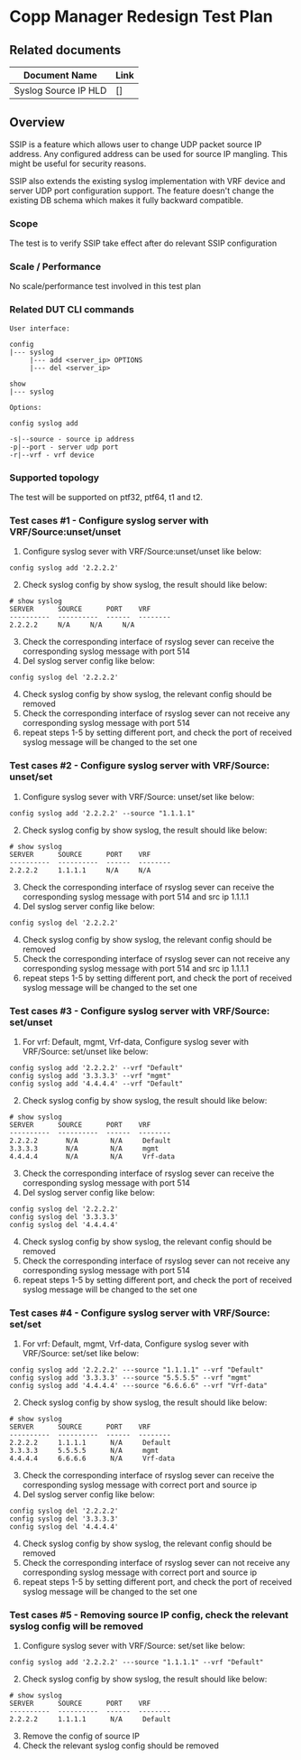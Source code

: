 # Copp Manager Redesign Test Plan

## Related documents

| **Document Name** | **Link** |
|-------------------|----------|
| Syslog Source IP HLD | []|


## Overview

SSIP is a feature which allows user to change UDP packet source IP address.
Any configured address can be used for source IP mangling.
This might be useful for security reasons.

SSIP also extends the existing syslog implementation with VRF device and server UDP port configuration support. The feature doesn't change the existing DB schema which makes it fully backward compatible.

### Scope

The test is to verify SSIP take effect after do relevant SSIP configuration   

### Scale / Performance

No scale/performance test involved in this test plan

### Related **DUT** CLI commands
```
User interface:

config
|--- syslog
     |--- add <server_ip> OPTIONS
     |--- del <server_ip>

show
|--- syslog

Options:

config syslog add

-s|--source - source ip address
-p|--port - server udp port
-r|--vrf - vrf device

```

### Supported topology
The test will be supported on ptf32, ptf64, t1 and t2.


### Test cases #1 -  Configure syslog server with VRF/Source:unset/unset
1. Configure syslog sever with VRF/Source:unset/unset like below:
```
config syslog add '2.2.2.2' 

```
2. Check syslog config by show syslog, the result should like below:
```
# show syslog
SERVER      SOURCE      PORT    VRF
----------  ----------  ------  --------
2.2.2.2     N/A     N/A     N/A
```
3. Check the corresponding interface of rsyslog sever can receive the corresponding syslog message with port 514
4. Del syslog server config like below:
```
config syslog del '2.2.2.2' 

```
4. Check syslog config by show syslog, the relevant config should be removed
5. Check the corresponding interface of rsyslog sever can not receive any corresponding syslog message with port 514
6. repeat steps 1-5 by setting different port, and check the port of received syslog message will be changed to the set one


### Test cases #2 -  Configure syslog server with VRF/Source: unset/set
1. Configure syslog sever with VRF/Source: unset/set like below:
```
config syslog add '2.2.2.2' --source "1.1.1.1"

```
2. Check syslog config by show syslog, the result should like below:
```
# show syslog
SERVER      SOURCE      PORT    VRF
----------  ----------  ------  --------
2.2.2.2     1.1.1.1     N/A     N/A
```
3. Check the corresponding interface of rsyslog sever can receive the corresponding syslog message with port 514 and src ip 1.1.1.1
4. Del syslog server config like below:
```
config syslog del '2.2.2.2' 

```
4. Check syslog config by show syslog, the relevant config should be removed
5. Check the corresponding interface of rsyslog sever can not receive any corresponding syslog message with port 514 and src ip 1.1.1.1
6. repeat steps 1-5 by setting different port, and check the port of received syslog message will be changed to the set one


### Test cases #3 -  Configure syslog server with VRF/Source: set/unset
1. For vrf: Default, mgmt, Vrf-data, Configure syslog sever with VRF/Source: set/unset like below:
```
config syslog add '2.2.2.2' --vrf "Default"
config syslog add '3.3.3.3' --vrf "mgmt"
config syslog add '4.4.4.4' --vrf "Default"

```
2. Check syslog config by show syslog, the result should like below:
```
# show syslog
SERVER      SOURCE      PORT    VRF
----------  ----------  ------  --------
2.2.2.2       N/A        N/A     Default
3.3.3.3       N/A        N/A     mgmt
4.4.4.4       N/A        N/A     Vrf-data

```
3. Check the corresponding interface of rsyslog sever can receive the corresponding syslog message with port 514
4. Del syslog server config like below:
```
config syslog del '2.2.2.2'
config syslog del '3.3.3.3'
config syslog del '4.4.4.4' 

```
4. Check syslog config by show syslog, the relevant config should be removed
5. Check the corresponding interface of rsyslog sever can not receive any corresponding syslog message with port 514
6. repeat steps 1-5 by setting different port, and check the port of received syslog message will be changed to the set one


### Test cases #4 -  Configure syslog server with VRF/Source: set/set
1. For vrf: Default, mgmt, Vrf-data, Configure syslog sever with VRF/Source: set/set like below:
```
config syslog add '2.2.2.2' ---source "1.1.1.1" --vrf "Default"
config syslog add '3.3.3.3' ---source "5.5.5.5" --vrf "mgmt"
config syslog add '4.4.4.4' ---source "6.6.6.6" --vrf "Vrf-data"

```
2. Check syslog config by show syslog, the result should like below:
```
# show syslog
SERVER      SOURCE      PORT    VRF
----------  ----------  ------  --------
2.2.2.2     1.1.1.1      N/A     Default
3.3.3.3     5.5.5.5      N/A     mgmt
4.4.4.4     6.6.6.6      N/A     Vrf-data

```
3. Check the corresponding interface of rsyslog sever can receive the corresponding syslog message with correct port and source ip
4. Del syslog server config like below:
```
config syslog del '2.2.2.2'
config syslog del '3.3.3.3'
config syslog del '4.4.4.4' 

```
4. Check syslog config by show syslog, the relevant config should be removed
5. Check the corresponding interface of rsyslog sever can not receive any corresponding syslog message with correct port and source ip
6. repeat steps 1-5 by setting different port, and check the port of received syslog message will be changed to the set one


### Test cases #5 -  Removing source IP config, check the relevant syslog config will be removed
1. Configure syslog sever with VRF/Source: set/set like below:
```
config syslog add '2.2.2.2' ---source "1.1.1.1" --vrf "Default"

```
2. Check syslog config by show syslog, the result should like below:
```
# show syslog
SERVER      SOURCE      PORT    VRF
----------  ----------  ------  --------
2.2.2.2     1.1.1.1      N/A     Default
```
3. Remove the config of source IP
4. Check the relevant syslog config should be removed
